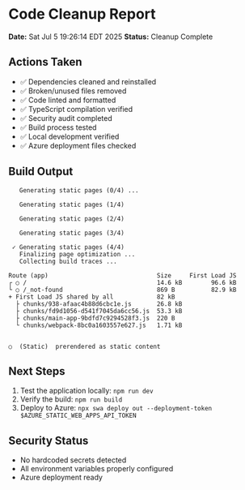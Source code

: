 # Code Cleanup Report
**Date:** Sat Jul  5 19:26:14 EDT 2025
**Status:** Cleanup Complete

## Actions Taken
- ✅ Dependencies cleaned and reinstalled
- ✅ Broken/unused files removed
- ✅ Code linted and formatted
- ✅ TypeScript compilation verified
- ✅ Security audit completed
- ✅ Build process tested
- ✅ Local development verified
- ✅ Azure deployment files checked

## Build Output
```
   Generating static pages (0/4) ...
   Generating static pages (1/4) 
   Generating static pages (2/4) 
   Generating static pages (3/4) 
 ✓ Generating static pages (4/4) 
   Finalizing page optimization ...
   Collecting build traces ...

Route (app)                              Size     First Load JS
┌ ○ /                                    14.6 kB        96.6 kB
└ ○ /_not-found                          869 B          82.9 kB
+ First Load JS shared by all            82 kB
  ├ chunks/938-afaac4b88d6cbc1e.js       26.8 kB
  ├ chunks/fd9d1056-d541f7045da6cc56.js  53.3 kB
  ├ chunks/main-app-9bdfd7c9294528f3.js  220 B
  └ chunks/webpack-8bc0a1603557e627.js   1.71 kB


○  (Static)  prerendered as static content
```

## Next Steps
1. Test the application locally: `npm run dev`
2. Verify the build: `npm run build`
3. Deploy to Azure: `npx swa deploy out --deployment-token $AZURE_STATIC_WEB_APPS_API_TOKEN`

## Security Status
- No hardcoded secrets detected
- All environment variables properly configured
- Azure deployment ready

